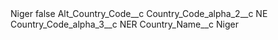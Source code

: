 <?xml version="1.0" encoding="UTF-8"?>
<CustomMetadata xmlns="http://soap.sforce.com/2006/04/metadata" xmlns:xsi="http://www.w3.org/2001/XMLSchema-instance" xmlns:xsd="http://www.w3.org/2001/XMLSchema">
    <label>Niger</label>
    <protected>false</protected>
    <values>
        <field>Alt_Country_Code__c</field>
        <value xsi:nil="true"/>
    </values>
    <values>
        <field>Country_Code_alpha_2__c</field>
        <value xsi:type="xsd:string">NE</value>
    </values>
    <values>
        <field>Country_Code_alpha_3__c</field>
        <value xsi:type="xsd:string">NER</value>
    </values>
    <values>
        <field>Country_Name__c</field>
        <value xsi:type="xsd:string">Niger</value>
    </values>
</CustomMetadata>

